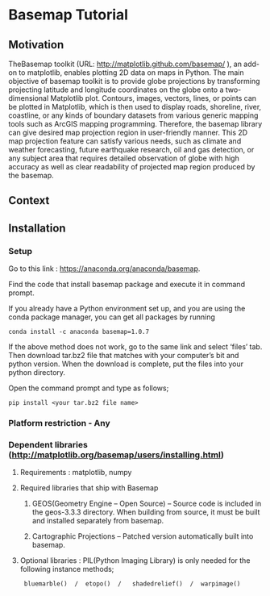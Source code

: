 # Basemap Tutorial

## Motivation
TheBasemap toolkit (URL: http://matplotlib.github.com/basemap/ ), an add-on to matplotlib, enables plotting 2D data on maps in Python. 
The main objective of basemap toolkit is to provide globe projections by transforming projecting latitude and longitude coordinates on the globe onto a two-dimensional Matplotlib plot. 
Contours, images, vectors, lines, or points can be plotted in Matplotlib, which is then used to display roads, shoreline, river, coastline, or any kinds of boundary datasets from various generic mapping tools such as ArcGIS mapping programming.
Therefore, the basemap library can give desired map projection region in user-friendly manner. 
This 2D map projection feature can satisfy various needs, such as climate and weather forecasting, future earthquake research, oil and gas detection, or any subject area that requires detailed observation of globe with high accuracy as well as clear readability of projected map region produced by the basemap.


## Context


## Installation

### Setup
Go to this link : https://anaconda.org/anaconda/basemap. 

Find the code that install basemap package and execute it in command prompt. 

If you already have a Python environment set up, and you are using the conda package manager, you can get all packages by running

    conda install -c anaconda basemap=1.0.7

If the above method does not work, go to the same link and select ‘files’ tab. Then download tar.bz2 file that matches with your computer’s bit and python version. When the download is complete, put the files into your python directory.

Open the command prompt and type as follows;

    pip install <your tar.bz2 file name>

### Platform restriction - Any

### Dependent libraries (http://matplotlib.org/basemap/users/installing.html)
1. Requirements : matplotlib, numpy
2. Required libraries that ship with Basemap

    1) GEOS(Geometry Engine – Open Source) – Source code is included in the geos-3.3.3 directory. When building from source, it  must be built and installed separately from basemap.
    
    2) Cartographic Projections – Patched version automatically built into basemap.
    
3. Optional libraries : PIL(Python Imaging Library) is only needed for the following instance methods;

        bluemarble()  /  etopo()  /   shadedrelief()  /  warpimage()
      


